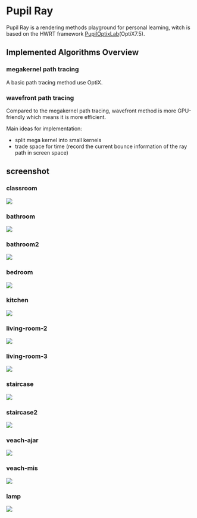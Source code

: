 # Pupil Ray

Pupil Ray is a rendering methods playground for personal learning, witch is based on the HWRT framework [PupilOptixLab](https://github.com/mchenwang/PupilOptixLab)(OptiX7.5).

## Implemented Algorithms Overview

### megakernel path tracing
A basic path tracing method use OptiX.

### wavefront path tracing

Compared to the megakernel path tracing, wavefront method is more GPU-friendly which means it is more efficient.

Main ideas for implementation:
- split mega kernel into small kernels
- trade space for time (record the current bounce information of the ray path in screen space)



## screenshot

### classroom

![](https://github.com/mchenwang/PupilRay/raw/main/image/classroom.png)

### bathroom

![](https://github.com/mchenwang/PupilRay/raw/main/image/bathroom1.png)

### bathroom2

![](https://github.com/mchenwang/PupilRay/raw/main/image/bathroom2.png)

### bedroom

![](https://github.com/mchenwang/PupilRay/raw/main/image/bedroom.png)

### kitchen

![](https://github.com/mchenwang/PupilRay/raw/main/image/kitchen.png)

### living-room-2

![](https://github.com/mchenwang/PupilRay/raw/main/image/livingroom2.png)

### living-room-3

![](https://github.com/mchenwang/PupilRay/raw/main/image/livingroom3.png)

### staircase

![](https://github.com/mchenwang/PupilRay/raw/main/image/staircase.png)

### staircase2

![](https://github.com/mchenwang/PupilRay/raw/main/image/staircase2.png)

### veach-ajar

![](https://github.com/mchenwang/PupilRay/raw/main/image/veach-ajar.png)

### veach-mis

![](https://github.com/mchenwang/PupilRay/raw/main/image/veach-mis.png)

### lamp

![](https://github.com/mchenwang/PupilRay/raw/main/image/lamp.png)
